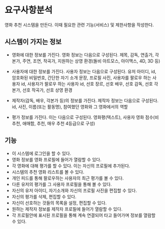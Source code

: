 # 요구사항분석
영화 추천 시스템을 만든다. 이때 필요한 관련 기능(서비스) 및 제한사항을 작성한다.

## 시스템이 가지는 정보
- 영화에 대한 정보를 가진다. 영화 정보는 다음으로 구성된다. 제목, 감독, 연출가, 각본가, 주연, 조연, 작곡가, 지원하는 상영 환경(돌비 아트모스, 아이맥스, 4D, 3D 등)

- 사용자에 대한 정보를 가진다. 사용자 정보는 다음으로 구성된다. 유저 아이디, id, 암호화된 비밀번호, 간단한 자기 소개 문장, 프로필 사진, 사용자를 팔로우 하는 사용자 id, 사용자가 팔로우 하는 사용자 id, 선호 장르, 선호 배우, 선호 감독, 선호 각본가, 선호 작곡가, 선호 상영 환경

- 제작자(감독, 배우, 각본가 등)의 정보를 가진다. 제작자 정보는 다음으로 구성된다. id, 사진, 이름(또는 활동명), 참여했던 영화와 그 영화에서의 역할

- 평가 정보를 가진다. 이는 다음으로 구성된다. 영화평(텍스트), 사용자 영화 점수(비추천, 애매함, 추천, 매우 추천 4등급으로 구성)

## 기능
- 이 시스템에 로그인을 할 수 있다. 
- 영화 정보를 영화 프로필에 들어가 열람할 수 있다.
- 각 영화에 대해 평가를 할 수 있다. 이는 자신의 프로필에 추가된다.
- 시스템의 추천 영화 리스트를 볼 수 있다.
- 개인 피드를 통해 팔로우하는 사용자의 최근 평가를 볼 수 있다.
- 다른 유저의 평가를 그 사용자 프로필을 통해 볼 수 있다. 
- 자신의 유저 아이디, 자기소개와 자신의 프로필 사진을 편집할 수 있다.
- 자신의 평가를 삭제, 편집할 수 있다.
- 자신이 선호하는 것들의 목록을 설정, 편집할 수 있다.
- 원하는 제작자 정보를 제작자 프로필에 들어가 열람할 수 있다.
- 각 프로필안에 표시된 프로필을 통해 계속 연결되어 타고 들어가며 정보를 열람할 수 있다.